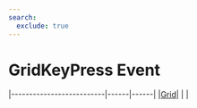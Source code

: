 ```yaml
---
search:
  exclude: true
---
```


<h1 class="heading"><span class="name">GridKeyPress Event</span></h1>

|--------------------------|------|------|
|[Grid](../objects/grid.md)|&nbsp;|&nbsp;|
